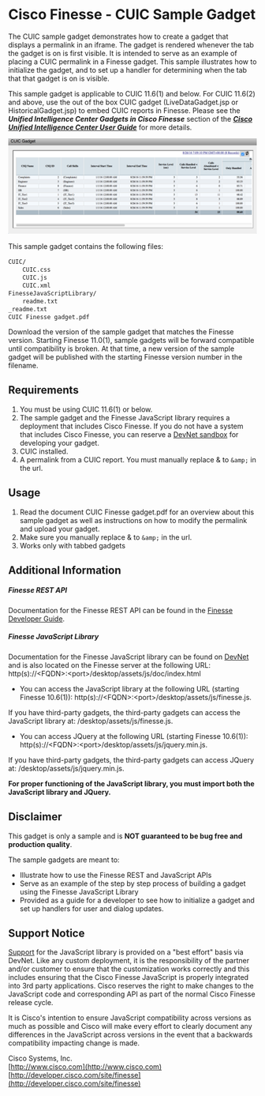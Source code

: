 # Cisco Finesse - CUIC Sample Gadget
The CUIC sample gadget demonstrates how to create a gadget that displays a permalink in an iframe. The gadget is rendered whenever the tab the gadget is on is first visible. It is intended to serve as an example of placing a CUIC permalink in a Finesse gadget. This sample illustrates how to initialize the gadget, and to set up a handler for determining when the tab that that gadget is on is visible.

This sample gadget is applicable to CUIC 11.6(1) and below. For CUIC 11.6(2) and above, use the out of the box CUIC gadget (LiveDataGadget.jsp or HistoricalGadget.jsp) to embed CUIC reports in Finesse. Please see the ***Unified Intelligence Center Gadgets in Cisco Finesse*** section of the [***Cisco Unified Intelligence Center User Guide***](https://www.cisco.com/c/en/us/support/customer-collaboration/unified-intelligence-center/products-user-guide-list.html) for more details.

![Sample Gadget Screenshot](Screenshot.png)

This sample gadget contains the following files:

	CUIC/
		CUIC.css
		CUIC.js
		CUIC.xml
    FinesseJavaScriptLibrary/
		readme.txt
	_readme.txt
	CUIC Finesse gadget.pdf

Download the version of the sample gadget that matches the Finesse version. Starting Finesse 11.0(1), sample gadgets will be forward compatible until compatibility is broken. At that time, a new version of the sample gadget will be published with the starting Finesse version number in the filename.

## Requirements
1. You must be using CUIC 11.6(1) or below.
1. The sample gadget and the Finesse JavaScript library requires a deployment that includes Cisco Finesse. If you do not have a system that includes Cisco Finesse, you can reserve a [DevNet sandbox](https://developer.cisco.com/docs/finesse/#!sandbox) for developing your gadget.
1. CUIC installed.
1. A permalink from a CUIC report. You must manually replace & to `&amp;` in the url.

## Usage
1. Read the document CUIC Finesse gadget.pdf for an overview about this sample gadget as well as instructions on how to modify the permalink and upload your gadget.
2. Make sure you manually replace & to `&amp;` in the url.
3. Works only with tabbed gadgets

## Additional Information
##### Finesse REST API
Documentation for the Finesse REST API can be found in the [Finesse Developer Guide](https://developer.cisco.com/docs/finesse/#!rest-api-dev-guide).

##### Finesse JavaScript Library
Documentation for the Finesse JavaScript library can be found on [DevNet](https://developer.cisco.com/docs/finesse/#!javascript-library) and is also located on the Finesse server at the following URL: http(s)://&lt;FQDN&gt;:&lt;port&gt;/desktop/assets/js/doc/index.html

- You can access the JavaScript library at the following URL (starting Finesse 10.6(1)): http(s)://&lt;FQDN&gt;:&lt;port&gt;/desktop/assets/js/finesse.js.

 If you have third-party gadgets, the third-party gadgets can access the JavaScript library at: /desktop/assets/js/finesse.js.

- You can access JQuery at the following URL (starting Finesse 10.6(1)): http(s)://&lt;FQDN&gt;:&lt;port&gt;/desktop/assets/js/jquery.min.js.

 If you have third-party gadgets, the third-party gadgets can access JQuery at: /desktop/assets/js/jquery.min.js.

**For proper functioning of the JavaScript library, you must import both the JavaScript library and JQuery.**

## Disclaimer
This gadget is only a sample and is **NOT guaranteed to be bug free and production quality**.

The sample gadgets are meant to:
- Illustrate how to use the Finesse REST and JavaScript APIs
- Serve as an example of the step by step process of building a gadget using the Finesse JavaScript Library
- Provided as a guide for a developer to see how to initialize a gadget and set up handlers for user and dialog updates.

## Support Notice
[Support](https://developer.cisco.com/site/support) for the JavaScript library is provided on a "best effort" basis via DevNet. Like any custom deployment, it is the responsibility of the partner and/or customer to ensure that the customization works correctly and this includes ensuring that the Cisco Finesse JavaScript is properly integrated into 3rd party applications. Cisco reserves the right to make changes to the JavaScript code and corresponding API as part of the normal Cisco Finesse release cycle.

It is Cisco's intention to ensure JavaScript compatibility across versions as much as possible and Cisco will make every effort to clearly document any differences in the JavaScript across versions in the event that a backwards compatibility impacting change is made.

Cisco Systems, Inc.<br>
[http://www.cisco.com](http://www.cisco.com)<br>
[http://developer.cisco.com/site/finesse](http://developer.cisco.com/site/finesse)